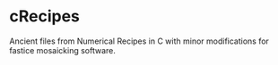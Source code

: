 # cRecipes

Ancient files from Numerical Recipes in C with minor modifications for fastice mosaicking software.
